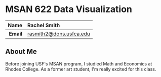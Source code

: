 MSAN 622 Data Visualization
==============================

| **Name**  | Rachel Smith |
|----------:|:------------|
| **Email** | rasmith2@dons.usfca.edu |

## About Me ##

Before joining USF's MSAN program, I studied Math and Economics at Rhodes College. As a former art student, I'm really excited for this class. 
